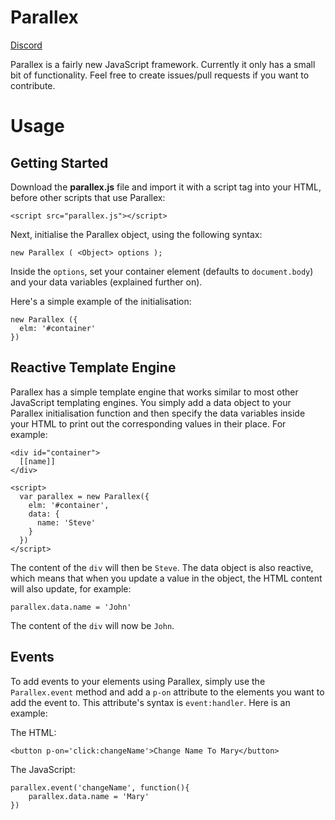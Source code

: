 # Parallex

[Discord](https://discord.gg/gqgnAcJ)

Parallex is a fairly new JavaScript framework. Currently it only has a small bit of functionality. Feel free to create issues/pull requests if you want to contribute.

# Usage

## Getting Started

Download the **parallex.js** file and import it with a script tag into your HTML, before other scripts that use Parallex:

    <script src="parallex.js"></script>
    
Next, initialise the Parallex object, using the following syntax:

    new Parallex ( <Object> options );
    
Inside the `options`, set your container element (defaults to `document.body`) and your data variables (explained further on).

Here's a simple example of the initialisation:

    new Parallex ({
      elm: '#container'
    })

## Reactive Template Engine

Parallex has a simple template engine that works similar to most other JavaScript templating engines. You simply add a data object to your Parallex initialisation function and then specify the data variables inside your HTML to print out the corresponding values in their place. For example:

    <div id="container">
      [[name]]
    </div>
    
    <script>
      var parallex = new Parallex({
        elm: '#container',
        data: {
          name: 'Steve'
        }
      })
    </script>
    
The content of the `div` will then be `Steve`. The data object is also reactive, which means that when you update a value in the object, the HTML content will also update, for example:

    parallex.data.name = 'John'
    
The content of the `div` will now be `John`.

## Events

To add events to your elements using Parallex, simply use the `Parallex.event` method and add a `p-on` attribute to the elements you want to add the event to. This attribute's syntax is `event:handler`. Here is an example:

The HTML:
    
    <button p-on='click:changeName'>Change Name To Mary</button>

The JavaScript:
    
    parallex.event('changeName', function(){
        parallex.data.name = 'Mary'
    })
